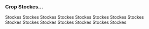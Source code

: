 ### Crop Stockes...

Stockes Stockes Stockes Stockes Stockes Stockes Stockes Stockes Stockes Stockes Stockes Stockes Stockes Stockes Stockes  
